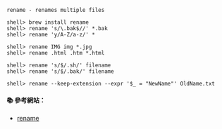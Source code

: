 `rename - renames multiple files`

```console
shell> brew install rename
shell> rename 's/\.bak$//' *.bak
shell> rename 'y/A-Z/a-z/' *

shell> rename IMG img *.jpg
shell> rename .html .htm *.html

shell> rename 's/$/.sh/' filename
shell> rename 's/$/.bak/' filename

shell> rename --keep-extension --expr '$_ = "NewName"' OldName.txt
```

#### :books: 參考網站：
- [rename](http://manpages.ubuntu.com/manpages/xenial/man1/rename.ul.1.html)


